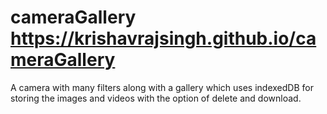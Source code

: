 # cameraGallery https://krishavrajsingh.github.io/cameraGallery
A camera with many filters along with a gallery which uses indexedDB for storing the images and videos with the option of delete and download.
